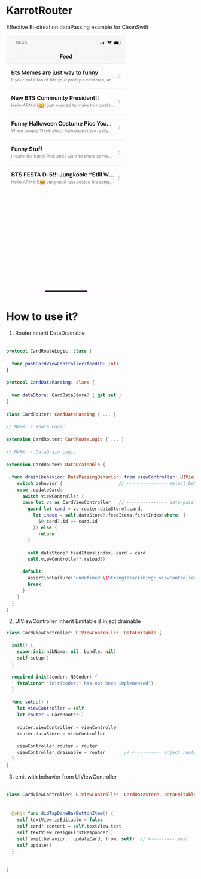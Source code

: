 # KarrotRouter
Effective Bi-direation dataPassing example for CleanSwift

<img src="https://github.com/GeekTree0101/KarrotRouter/blob/master/res/example.gif" />

# How to use it?

1. Router inherit DataDrainable
```swift

protocol CardRouteLogic: class {
  
  func pushCardViewController(feedID: Int) 
}

protocol CardDataPassing: class {
  
  var dataStore: CardDataStore? { get set }
}

class CardRouter: CardDataPassing { ... }

// MARK: - Route Logic

extension CardRouter: CardRouteLogic { ... }

// MARK: - DataDrain Logic

extension CardRouter: DataDrainable {
  
  func drain(behavior: DataPassingBehavior, from viewController: UIViewController?) {
    switch behavior {                     // <-------------- select behavior kind
    case .updateCard:
      switch viewController {
      case let vc as CardViewController:  // <-------------- data-passing
        guard let card = vc.router.dataStore?.card,
          let index = self.dataStore?.feedItems.firstIndex(where: {
            $0.card?.id == card.id
          }) else {
            return
        }
        
        self.dataStore?.feedItems[index].card = card
        self.viewController?.reload()
        
      default:
        assertionFailure("undefined \(String(describing: viewController))")
        break
      }
    }
  }
}
```

2. UIViewController inherit Emitable & inject drainable
```swift
class CardViewController: UIViewController, DataEmitable {
  
  init() {
    super.init(nibName: nil, bundle: nil)
    self.setup()
  }
  
  required init?(coder: NSCoder) {
    fatalError("init(coder:) has not been implemented")
  }
  
  func setup() {
    let viewController = self
    let router = CardRouter()
    
    router.viewController = viewController
    router.dataStore = viewController
    
    viewController.router = router
    viewController.drainable = router       // <---------- inject router to drainable
  }
}

```

3. emit with behavior from UIViewController

```swift

class CardViewController: UIViewController, CardDataStore, DataEmitable {


  @objc func didTapDoneBarButtonItem() {
    self.textView.isEditable = false
    self.card?.content = self.textView.text
    self.textView.resignFirstResponder()
    self.emit(behavior: .updateCard, from: self)  // <--------- emit
    self.update()
  }


}


```
